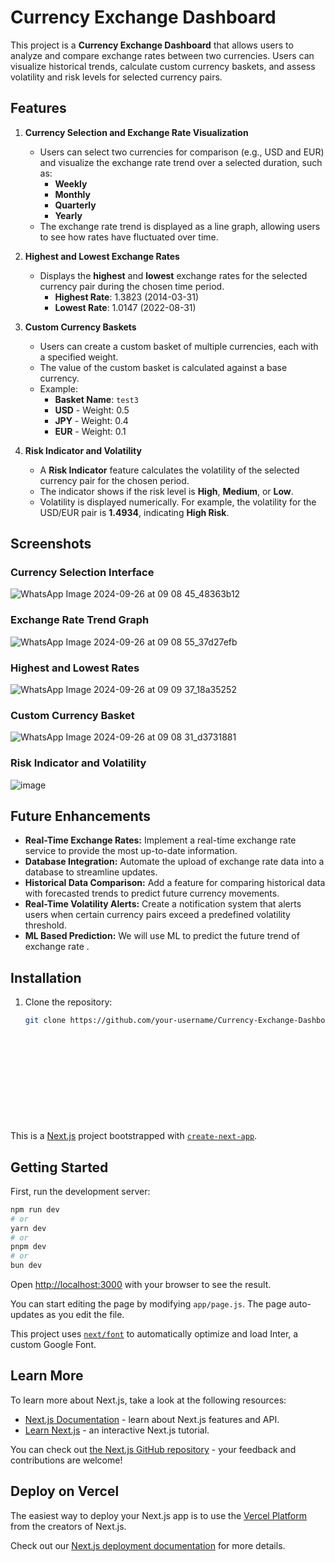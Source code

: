 # Currency Exchange Dashboard

This project is a **Currency Exchange Dashboard** that allows users to analyze and compare exchange rates between two currencies. Users can visualize historical trends, calculate custom currency baskets, and assess volatility and risk levels for selected currency pairs.

## Features

1. **Currency Selection and Exchange Rate Visualization**
   - Users can select two currencies for comparison (e.g., USD and EUR) and visualize the exchange rate trend over a selected duration, such as:
     - **Weekly**
     - **Monthly**
     - **Quarterly**
     - **Yearly**
   - The exchange rate trend is displayed as a line graph, allowing users to see how rates have fluctuated over time.

2. **Highest and Lowest Exchange Rates**
   - Displays the **highest** and **lowest** exchange rates for the selected currency pair during the chosen time period.
     - **Highest Rate**: 1.3823 (2014-03-31)
     - **Lowest Rate**: 1.0147 (2022-08-31)

3. **Custom Currency Baskets**
   - Users can create a custom basket of multiple currencies, each with a specified weight.
   - The value of the custom basket is calculated against a base currency.
   - Example:
     - **Basket Name**: `test3`
     - **USD** - Weight: 0.5
     - **JPY** - Weight: 0.4
     - **EUR** - Weight: 0.1

4. **Risk Indicator and Volatility**
   - A **Risk Indicator** feature calculates the volatility of the selected currency pair for the chosen period.
   - The indicator shows if the risk level is **High**, **Medium**, or **Low**.
   - Volatility is displayed numerically. For example, the volatility for the USD/EUR pair is **1.4934**, indicating **High Risk**.

## Screenshots

### Currency Selection Interface
![WhatsApp Image 2024-09-26 at 09 08 45_48363b12](https://github.com/user-attachments/assets/9422fe43-bf8d-4769-933d-16d0e1192ae9)



### Exchange Rate Trend Graph
![WhatsApp Image 2024-09-26 at 09 08 55_37d27efb](https://github.com/user-attachments/assets/b251b964-4dbf-4084-95a9-5b20d1fa3f38)


### Highest and Lowest Rates
![WhatsApp Image 2024-09-26 at 09 09 37_18a35252](https://github.com/user-attachments/assets/9cac7f2c-4570-4a2a-9151-c0e19396afef)


### Custom Currency Basket
![WhatsApp Image 2024-09-26 at 09 08 31_d3731881](https://github.com/user-attachments/assets/4f7cde82-9477-4d79-97cc-a35bd685f395)



### Risk Indicator and Volatility
![image](https://github.com/user-attachments/assets/e0e1aae9-0382-4b6b-bec5-90e35420bf23)


## Future Enhancements

- **Real-Time Exchange Rates:** Implement a real-time exchange rate service to provide the most up-to-date information.
- **Database Integration:** Automate the upload of exchange rate data into a database to streamline updates.
- **Historical Data Comparison:** Add a feature for comparing historical data with forecasted trends to predict future currency movements.
- **Real-Time Volatility Alerts:** Create a notification system that alerts users when certain currency pairs exceed a predefined volatility threshold.
- **ML Based Prediction:** We will use ML to predict the future trend of exchange rate . 

## Installation

1. Clone the repository:
   ```bash
   git clone https://github.com/your-username/Currency-Exchange-Dashboard.git













This is a [Next.js](https://nextjs.org/) project bootstrapped with [`create-next-app`](https://github.com/vercel/next.js/tree/canary/packages/create-next-app).

## Getting Started

First, run the development server:

```bash
npm run dev
# or
yarn dev
# or
pnpm dev
# or
bun dev
```

Open [http://localhost:3000](http://localhost:3000) with your browser to see the result.

You can start editing the page by modifying `app/page.js`. The page auto-updates as you edit the file.

This project uses [`next/font`](https://nextjs.org/docs/basic-features/font-optimization) to automatically optimize and load Inter, a custom Google Font.

## Learn More

To learn more about Next.js, take a look at the following resources:

- [Next.js Documentation](https://nextjs.org/docs) - learn about Next.js features and API.
- [Learn Next.js](https://nextjs.org/learn) - an interactive Next.js tutorial.

You can check out [the Next.js GitHub repository](https://github.com/vercel/next.js/) - your feedback and contributions are welcome!

## Deploy on Vercel

The easiest way to deploy your Next.js app is to use the [Vercel Platform](https://vercel.com/new?utm_medium=default-template&filter=next.js&utm_source=create-next-app&utm_campaign=create-next-app-readme) from the creators of Next.js.

Check out our [Next.js deployment documentation](https://nextjs.org/docs/deployment) for more details.
